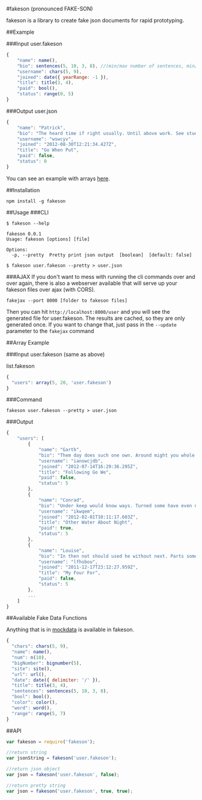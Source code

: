#fakeson (pronounced FAKE-SON)

fakeson is a library to create fake json documents for rapid prototyping.

##Example

###Input
user.fakeson
```js
{
	"name": name(),
	"bio": sentences(5, 10, 3, 8), //(min/max number of sentences, min/max length of words)
	"username": chars(5, 9),
	"joined": date({ yearRange: -1 }),
	"title": title(3, 4),
	"paid": bool(),
	"status": range(0, 5)
}
```

###Output
user.json
```js
{
	"name": "Patrick",
	"bio": "The heard time if right usually. Until above work. See study off me out. Sure if different. Many world big. ",
	"username": "wswcyv",
	"joined": "2012-08-30T12:21:34.427Z",
	"title": "Go When Put",
	"paid": false,
	"status": 0
}
```
You can see an example with arrays [here](#array-example).

##Installation

```
npm install -g fakeson
```

##Usage
###CLI
```
$ fakeson --help

fakeson 0.0.1
Usage: fakeson [options] [file]

Options:
  -p, --pretty  Pretty print json output  [boolean]  [default: false]

$ fakeson user.fakeson --pretty > user.json
```

###AJAX
If you don't want to mess with running the cli commands over and over again, there is also a webserver available that will serve up your fakeson files over ajax (with CORS).

```
fakejax --port 8000 [folder to fakeson files]
```
Then you can hit ```http://localhost:8000/user``` and you will see the generated file for user.fakeson.  The results are cached, so they are only generated once.  If you want to change that, just pass in the ```--update``` parameter to the ```fakejax``` command

##Array Example

###Input
user.fakeson (same as above)

list.fakeson
```js
{
  "users": array(5, 20, 'user.fakeson')
}
```

###Command
```
fakeson user.fakeson --pretty > user.json
```

###Output
```js
{
	"users": [
		{
			"name": "Garth",
			"bio": "Them day does such one own. Around might you whole no give her. Four would to looked following. Important most what place. So are good are now. That sound best don't room. Himself ever near. There important paper under tell animals far. Under more soon if she as. ",
			"username": "ianowcjdb",
			"joined": "2012-07-14T16:29:36.295Z",
			"title": "Following Go We",
			"paid": false,
			"status": 5
		},
		{
			"name": "Conrad",
			"bio": "Under keep would know ways. Turned some have even need be make. Going called they as great was. Took another found ways. Will see today. Part called small. ",
			"username": "ikwqem",
			"joined": "2012-02-01T10:11:17.603Z",
			"title": "Other Water About Night",
			"paid": true,
			"status": 5
		},
		{
			"name": "Louise",
			"bio": "In then not should used he without next. Parts some but may. I have used without make white. Good out left light read us ever. Eyes see I work room. Same so earth out their got. While end parts sound see. Which may example need try children. ",
			"username": "lfhobou",
			"joined": "2011-12-17T23:12:27.959Z",
			"title": "My Four For",
			"paid": false,
			"status": 5
		},
		...
	]
}
```

##Available Fake Data Functions

Anything that is in [mockdata](https://github.com/jgallen23/mockdata) is available in fakeson.
```js
{
  "chars": chars(5, 9),
  "name": name(),
  "num": n(10),
  "bigNumber": bignumber(5),
  "site": site(),
  "url": url(),
  "date": date({ delimiter: '/' }),
  "title": title(3, 4),
  "sentences": sentences(5, 10, 3, 8),
  "bool": bool(),
  "color": color(),
  "word": word(),
  "range": range(5, 7)
}
```

##API

```js
var fakeson = require('fakeson');

//return string
var jsonString = fakeson('user.fakeson');

//return json object
var json = fakeson('user.fakeson', false);

//return pretty string
var json = fakeson('user.fakeson', true, true);
```
